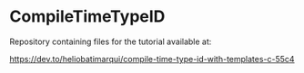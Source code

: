 # CompileTimeTypeID
Repository containing files for the tutorial available at: 

https://dev.to/heliobatimarqui/compile-time-type-id-with-templates-c-55c4

